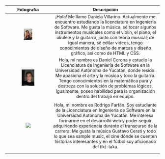 | Fotografía | Descripción | 
|:----------:|:-----------:|
|<img src="img/IMG_0050.jpeg" width="20%"/> |¡Hola! Me llamo Daniela Villarino. Actualmente me encuentro estudiando la licenciatura en Ingeniería de Software. Me gusta la música, sé tocar algunos instrumentos musicales como el violín, el piano, el ukulele y la guitarra, junto con teoría musical; de igual manera, sé editar videos, tengo conocimientos de diseño de marcas y diseño gráfico, así como de HTML y CSS.|
| <img src="img/fotodaniel.jpeg" width="30%" />          |   Hola, mi nombre es Daniel Corona y estudio la Licenciatura de Ingeniería de Software en la Universidad Autónoma de Yucatán, donde resido. Me apasiona el arte y la música y toco la guitarra. Tengo conocimientos en la matemática pura y destreza con la solución de problemas lógicos. Igualmente, poseo habilidad para la organización dentro del trabajo en equipo.    |
|            |             |
|<img src="20230924_125932.jpg" width="30%" /> |  Hola, mi nombre es Rodrigo Farfán. Soy estudiante de la Licenciatura en Ingeniería de Software en la Universidad Autónoma de Yucatán. Me interesa formarme en el desarrollo web y poder seguir adquiriendo experiencia durante el transcurso de la carrera. Me gusta la música Gustavo Cerati y todo lo que sea sample music, el cine dónde se cuenten historias interesantes y en el fútbol soy aficionado del tiki-taka. |
|            |             |
|            |             |

